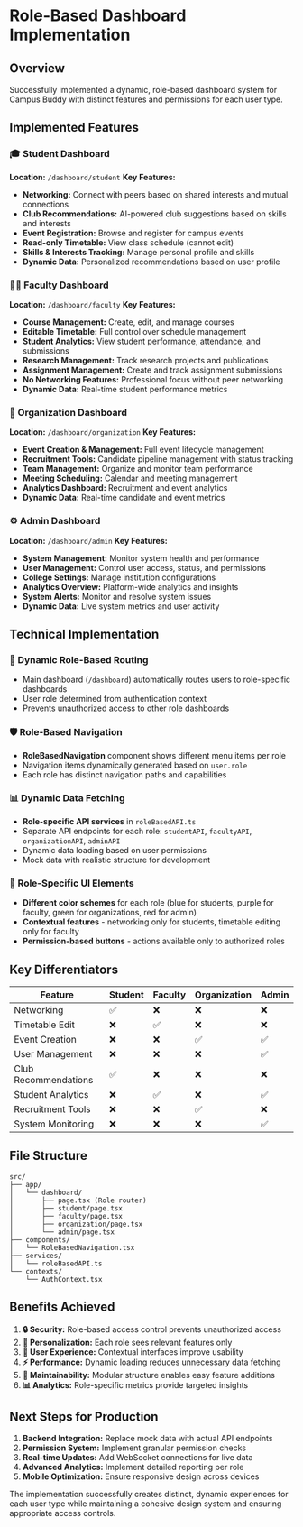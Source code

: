 # Role-Based Dashboard Implementation

## Overview
Successfully implemented a dynamic, role-based dashboard system for Campus Buddy with distinct features and permissions for each user type.

## Implemented Features

### 🎓 Student Dashboard
**Location:** `/dashboard/student`
**Key Features:**
- **Networking:** Connect with peers based on shared interests and mutual connections
- **Club Recommendations:** AI-powered club suggestions based on skills and interests  
- **Event Registration:** Browse and register for campus events
- **Read-only Timetable:** View class schedule (cannot edit)
- **Skills & Interests Tracking:** Manage personal profile and skills
- **Dynamic Data:** Personalized recommendations based on user profile

### 👨‍🏫 Faculty Dashboard
**Location:** `/dashboard/faculty`
**Key Features:**
- **Course Management:** Create, edit, and manage courses
- **Editable Timetable:** Full control over schedule management
- **Student Analytics:** View student performance, attendance, and submissions
- **Research Management:** Track research projects and publications
- **Assignment Management:** Create and track assignment submissions
- **No Networking Features:** Professional focus without peer networking
- **Dynamic Data:** Real-time student performance metrics

### 🏢 Organization Dashboard
**Location:** `/dashboard/organization`
**Key Features:**
- **Event Creation & Management:** Full event lifecycle management
- **Recruitment Tools:** Candidate pipeline management with status tracking
- **Team Management:** Organize and monitor team performance
- **Meeting Scheduling:** Calendar and meeting management
- **Analytics Dashboard:** Recruitment and event analytics
- **Dynamic Data:** Real-time candidate and event metrics

### ⚙️ Admin Dashboard
**Location:** `/dashboard/admin`
**Key Features:**
- **System Management:** Monitor system health and performance
- **User Management:** Control user access, status, and permissions
- **College Settings:** Manage institution configurations
- **Analytics Overview:** Platform-wide analytics and insights
- **System Alerts:** Monitor and resolve system issues
- **Dynamic Data:** Live system metrics and user activity

## Technical Implementation

### 🔄 Dynamic Role-Based Routing
- Main dashboard (`/dashboard`) automatically routes users to role-specific dashboards
- User role determined from authentication context
- Prevents unauthorized access to other role dashboards

### 🛡️ Role-Based Navigation
- **RoleBasedNavigation** component shows different menu items per role
- Navigation items dynamically generated based on `user.role`
- Each role has distinct navigation paths and capabilities

### 📊 Dynamic Data Fetching
- **Role-specific API services** in `roleBasedAPI.ts`
- Separate API endpoints for each role: `studentAPI`, `facultyAPI`, `organizationAPI`, `adminAPI`
- Dynamic data loading based on user permissions
- Mock data with realistic structure for development

### 🎨 Role-Specific UI Elements
- **Different color schemes** for each role (blue for students, purple for faculty, green for organizations, red for admin)
- **Contextual features** - networking only for students, timetable editing only for faculty
- **Permission-based buttons** - actions available only to authorized roles

## Key Differentiators

| Feature | Student | Faculty | Organization | Admin |
|---------|---------|---------|--------------|-------|
| Networking | ✅ | ❌ | ❌ | ❌ |
| Timetable Edit | ❌ | ✅ | ❌ | ❌ |
| Event Creation | ❌ | ❌ | ✅ | ✅ |
| User Management | ❌ | ❌ | ❌ | ✅ |
| Club Recommendations | ✅ | ❌ | ❌ | ❌ |
| Student Analytics | ❌ | ✅ | ❌ | ✅ |
| Recruitment Tools | ❌ | ❌ | ✅ | ❌ |
| System Monitoring | ❌ | ❌ | ❌ | ✅ |

## File Structure
```
src/
├── app/
│   └── dashboard/
│       ├── page.tsx (Role router)
│       ├── student/page.tsx
│       ├── faculty/page.tsx
│       ├── organization/page.tsx
│       └── admin/page.tsx
├── components/
│   └── RoleBasedNavigation.tsx
├── services/
│   └── roleBasedAPI.ts
└── contexts/
    └── AuthContext.tsx
```

## Benefits Achieved

1. **🔒 Security:** Role-based access control prevents unauthorized access
2. **🎯 Personalization:** Each role sees relevant features only
3. **📱 User Experience:** Contextual interfaces improve usability
4. **⚡ Performance:** Dynamic loading reduces unnecessary data fetching
5. **🔧 Maintainability:** Modular structure enables easy feature additions
6. **📊 Analytics:** Role-specific metrics provide targeted insights

## Next Steps for Production

1. **Backend Integration:** Replace mock data with actual API endpoints
2. **Permission System:** Implement granular permission checks
3. **Real-time Updates:** Add WebSocket connections for live data
4. **Advanced Analytics:** Implement detailed reporting per role
5. **Mobile Optimization:** Ensure responsive design across devices

The implementation successfully creates distinct, dynamic experiences for each user type while maintaining a cohesive design system and ensuring appropriate access controls.

